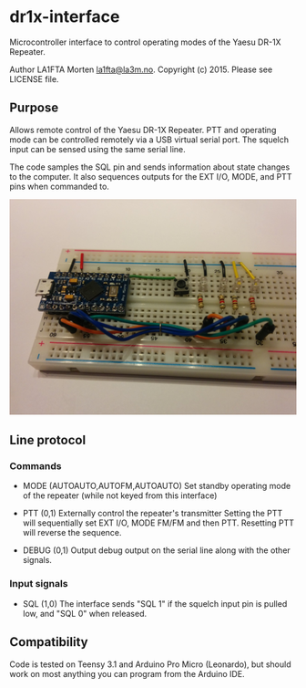 dr1x-interface
==============

Microcontroller interface to control operating modes of the Yaesu DR-1X Repeater.

Author LA1FTA Morten <la1fta@la3m.no>. Copyright (c) 2015. Please see LICENSE file.

Purpose
-------

Allows remote control of the Yaesu DR-1X Repeater.
PTT and operating mode can be controlled remotely via a USB virtual serial port.
The squelch input can be sensed using the same serial line.

The code samples the SQL pin and sends information about state changes to the computer.
It also sequences outputs for the EXT I/O, MODE, and PTT pins when commanded to.

![Interface test circuit](https://raw.githubusercontent.com/SteveCooling/dr1x-interface/master/testcircuit.jpg)

Line protocol
-------------

### Commands

- MODE (AUTOAUTO,AUTOFM,AUTOAUTO)
  Set standby operating mode of the repeater (while not keyed from this interface)

- PTT (0,1)
  Externally control the repeater's transmitter
  Setting the PTT will sequentially set EXT I/O, MODE FM/FM and then PTT.
  Resetting PTT will reverse the sequence.

- DEBUG (0,1)
  Output debug output on the serial line along with the other signals.

### Input signals

- SQL (1,0)
  The interface sends "SQL 1" if the squelch input pin is pulled low, and "SQL 0" when released.

Compatibility
-------------

Code is tested on Teensy 3.1 and Arduino Pro Micro (Leonardo), but should work on most anything you can program from the Arduino IDE.

